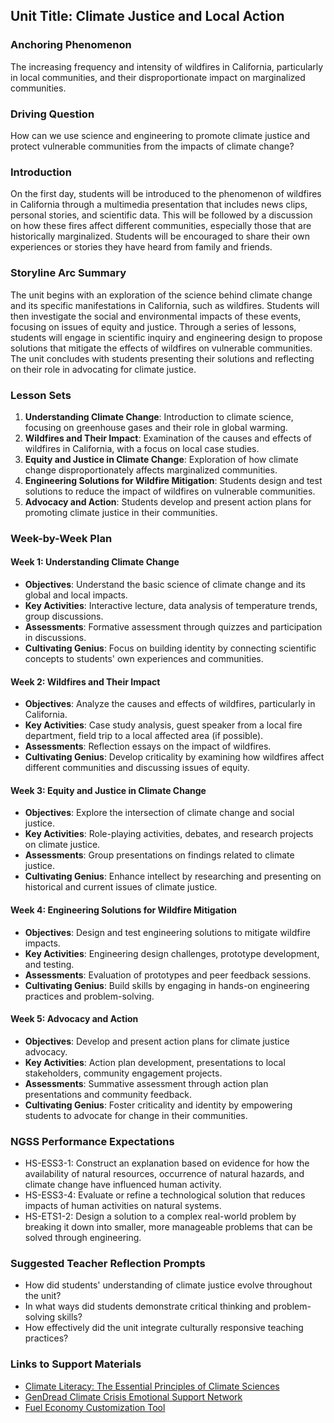 ## Unit Title: Climate Justice and Local Action

### Anchoring Phenomenon
The increasing frequency and intensity of wildfires in California, particularly in local communities, and their disproportionate impact on marginalized communities.

### Driving Question
How can we use science and engineering to promote climate justice and protect vulnerable communities from the impacts of climate change?

### Introduction
On the first day, students will be introduced to the phenomenon of wildfires in California through a multimedia presentation that includes news clips, personal stories, and scientific data. This will be followed by a discussion on how these fires affect different communities, especially those that are historically marginalized. Students will be encouraged to share their own experiences or stories they have heard from family and friends.

### Storyline Arc Summary
The unit begins with an exploration of the science behind climate change and its specific manifestations in California, such as wildfires. Students will then investigate the social and environmental impacts of these events, focusing on issues of equity and justice. Through a series of lessons, students will engage in scientific inquiry and engineering design to propose solutions that mitigate the effects of wildfires on vulnerable communities. The unit concludes with students presenting their solutions and reflecting on their role in advocating for climate justice.

### Lesson Sets
1. **Understanding Climate Change**: Introduction to climate science, focusing on greenhouse gases and their role in global warming.
2. **Wildfires and Their Impact**: Examination of the causes and effects of wildfires in California, with a focus on local case studies.
3. **Equity and Justice in Climate Change**: Exploration of how climate change disproportionately affects marginalized communities.
4. **Engineering Solutions for Wildfire Mitigation**: Students design and test solutions to reduce the impact of wildfires on vulnerable communities.
5. **Advocacy and Action**: Students develop and present action plans for promoting climate justice in their communities.

### Week-by-Week Plan

#### Week 1: Understanding Climate Change
- **Objectives**: Understand the basic science of climate change and its global and local impacts.
- **Key Activities**: Interactive lecture, data analysis of temperature trends, group discussions.
- **Assessments**: Formative assessment through quizzes and participation in discussions.
- **Cultivating Genius**: Focus on building identity by connecting scientific concepts to students' own experiences and communities.

#### Week 2: Wildfires and Their Impact
- **Objectives**: Analyze the causes and effects of wildfires, particularly in California.
- **Key Activities**: Case study analysis, guest speaker from a local fire department, field trip to a local affected area (if possible).
- **Assessments**: Reflection essays on the impact of wildfires.
- **Cultivating Genius**: Develop criticality by examining how wildfires affect different communities and discussing issues of equity.

#### Week 3: Equity and Justice in Climate Change
- **Objectives**: Explore the intersection of climate change and social justice.
- **Key Activities**: Role-playing activities, debates, and research projects on climate justice.
- **Assessments**: Group presentations on findings related to climate justice.
- **Cultivating Genius**: Enhance intellect by researching and presenting on historical and current issues of climate justice.

#### Week 4: Engineering Solutions for Wildfire Mitigation
- **Objectives**: Design and test engineering solutions to mitigate wildfire impacts.
- **Key Activities**: Engineering design challenges, prototype development, and testing.
- **Assessments**: Evaluation of prototypes and peer feedback sessions.
- **Cultivating Genius**: Build skills by engaging in hands-on engineering practices and problem-solving.

#### Week 5: Advocacy and Action
- **Objectives**: Develop and present action plans for climate justice advocacy.
- **Key Activities**: Action plan development, presentations to local stakeholders, community engagement projects.
- **Assessments**: Summative assessment through action plan presentations and community feedback.
- **Cultivating Genius**: Foster criticality and identity by empowering students to advocate for change in their communities.

### NGSS Performance Expectations
- HS-ESS3-1: Construct an explanation based on evidence for how the availability of natural resources, occurrence of natural hazards, and climate change have influenced human activity.
- HS-ESS3-4: Evaluate or refine a technological solution that reduces impacts of human activities on natural systems.
- HS-ETS1-2: Design a solution to a complex real-world problem by breaking it down into smaller, more manageable problems that can be solved through engineering.

### Suggested Teacher Reflection Prompts
- How did students' understanding of climate justice evolve throughout the unit?
- In what ways did students demonstrate critical thinking and problem-solving skills?
- How effectively did the unit integrate culturally responsive teaching practices?

### Links to Support Materials
- [Climate Literacy: The Essential Principles of Climate Sciences](http://downloads.climatescience.gov/Literacy/Climate%20Literacy%20Booklet%20Low-Res.pdf)
- [GenDread Climate Crisis Emotional Support Network](https://gendread.substack.com/)
- [Fuel Economy Customization Tool](https://www.fueleconomy.gov/feg/Find.do?action=customize&return=https%3A%2F%2Fwww.fueleconomy.gov%2Ffeg%2FFind.do%3Faction%3Dsbs%26id%3D46970%26%23tab1)